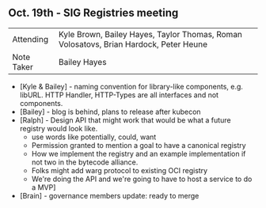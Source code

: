 ## Oct. 19th - SIG Registries meeting
	
|          |      |
| -------- | -------- |
| Attending  | Kyle Brown, Bailey Hayes, Taylor Thomas, Roman Volosatovs, Brian Hardock, Peter Heune
| Note Taker | Bailey Hayes

- [Kyle & Bailey] - naming convention for library-like components, e.g. libURL. HTTP Handler, HTTP-Types are all interfaces and not components.
- [Bailey] - blog is behind, plans to release after kubecon
- [Ralph] - Design API that might work that would be what a future registry would look like. 
    - use words like potentially, could, want
    - Permission granted to mention a goal to have a canonical registry
    - How we implement the registry and an example implementation if not two in the bytecode alliance.
    - Folks might add warg protocol to existing OCI registry
    - We're doing the API and we're going to have to host a service to do a MVP]
- [Brain] - governance members update: ready to merge
